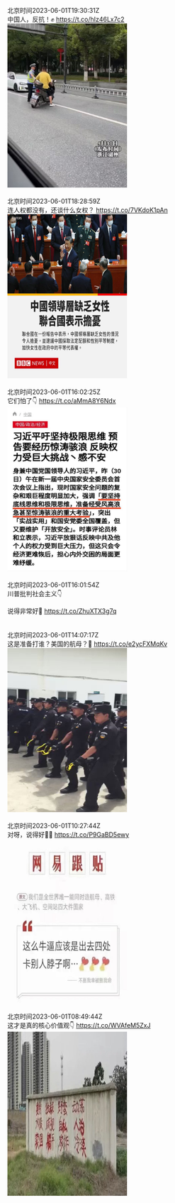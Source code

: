 北京时间2023-06-01T19:30:31Z<br>中国人，反抗！✊ https://t.co/hIz46Lx7c2<br><img src='/temp/video/2023/t-Month-6/y-Day-01/FHtxWIgJMI3yoLO/1664232957295624192_0.jpg' width='270' height='370'><br><br>北京时间2023-06-01T18:28:59Z<br>连人权都没有，还谈什么女权？ https://t.co/7VKdoK1pAn<br><img src='/temp/image/2023/t-Month-6/1664217472579543044_0.jpg' width='270' height='370'><br><br>北京时间2023-06-01T16:02:25Z<br>它们怕了👇 https://t.co/aMmA8Y6Ndx<br><img src='/temp/image/2023/t-Month-6/1664180587555606530_0.jpg' width='270' height='370'><br><br>北京时间2023-06-01T16:01:54Z<br>川普批判社会主义👇

说得非常好💯 https://t.co/ZhuXTX3g7q<br><br><br>北京时间2023-06-01T14:07:17Z<br>这是准备打谁？美国的航母？🤔️ https://t.co/e2ycFXMqKv<br><img src='/temp/video/2023/t-Month-6/y-Day-01/FHtxWIgJMI3yoLO/1664151614251483136_0.jpg' width='270' height='370'><br><br>北京时间2023-06-01T10:27:44Z<br>对呀，说得好🤣💯 https://t.co/P9GaBD5ewy<br><img src='/temp/image/2023/t-Month-6/1664096359866306561_0.jpg' width='270' height='370'><br><br>北京时间2023-06-01T08:49:44Z<br>这才是真的核心价值观👇 https://t.co/WVAfeM5ZxJ<br><img src='/temp/image/2023/t-Month-6/1664071698793250816_0.jpg' width='270' height='370'><br><br>